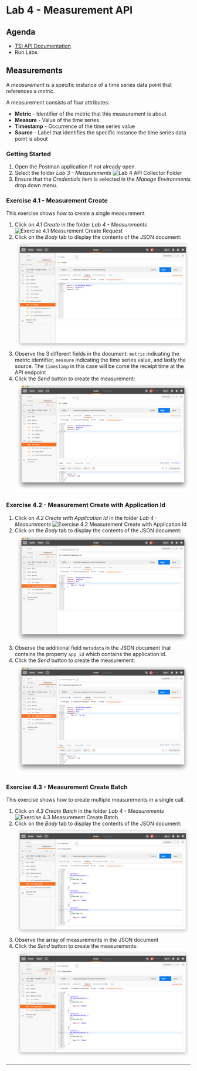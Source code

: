 Lab 4 - Measurement API
=======================

Agenda
------
- [TSI API Documentation](https://documentation.truesight.bmc.com/overview)
- Run Labs

Measurements
------------

A _measurement_ is a specific instance of a time series data point that references a _metric_.

A measurement consists of four attributes:

- **Metric** - Identifier of the metric that this measurement is about
- **Measure**  - Value of the time series
- **Timestamp** - Occurrence of the time series value
- **Source** - Label that identifies the specific instance the time series data point is about

### Getting Started

1. Open the Postman application if not already open.
2. Select the folder _Lab 3 - Measurements_
    ![Lab 4 API Collector Folder](images/lab4/lab4-measurements-folder.png)
3. Ensure that the _Credentials_ item is selected in the _Manage Environments_ drop down menu.

### Exercise 4.1 - Measurement Create

This exercise shows how to create a single measurement

1. Click on _4.1 Create_ in the folder _Lab 4 - Measurements_
    ![Exercise 4.1 Measurement Create Request](images/lab4/ex-4.1-start.png)
2. Click on the _Body_ tab to display the contents of the JSON document:
    ![Exercise 4.1 Measurement Create Request Body](images/lab4/ex-4.1-body.png)
3. Observe the 3 different fields in the document: `metric` indicating the metric identifier,
`measure` indicating the time series value, and lastly the source. The `timestamp` in this
case will be come the receipt time at the API endpoint
4. Click the _Send_ button to create the measurement:
    ![Exercise 4.1 Measurement Create Response](images/lab4/ex-4.1-sent.png)
    
    
### Exercise 4.2 - Measurement Create with Application Id

1. Click on _4.2 Create with Application Id_ in the folder _Lab 4 - Measurements_
    ![Exercise 4.2 Measurement Create with Application Id](images/lab4/ex-4.2-start.png)
2. Click on the _Body_ tab to display the contents of the JSON document:
    ![Exercise 4.1 Measurement Create with Application Id Request Body](images/lab4/ex-4.2-body.png)
3. Observe the additional field `metadata` in the JSON document that contains the property
`app_id` which contains the application id.
4. Click the _Send_ button to create the measurement:
    ![Exercise 4.1 Measurement Create with Application Id Response](images/lab4/ex-4.2-sent.png)
    
### Exercise 4.3 - Measurement Create Batch

This exercise shows how to create multiple measurements in a single call.

1. Click on _4.3 Create Batch_ in the folder _Lab 4 - Measurements_
    ![Exercise 4.3 Measurement Create Batch](images/lab4/ex-4.3-start.png)
2. Click on the _Body_ tab to display the contents of the JSON document:
    ![Exercise 4.3 Measurement Create Request Body](images/lab4/ex-4.3-body.png)
3. Observe the array of measurements in the JSON document
4. Click the _Send_ button to create the measurements:
    ![Exercise 4.3 Measurement Create Response](images/lab4/ex-4.3-body.png)


****
